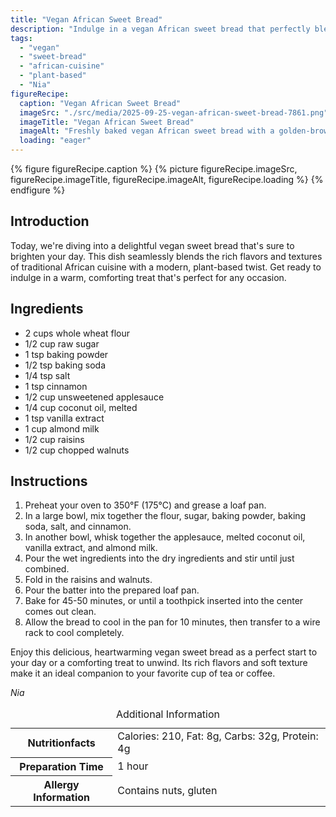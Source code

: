 ```yaml
---
title: "Vegan African Sweet Bread"
description: "Indulge in a vegan African sweet bread that perfectly blends traditional flavors and modern plant-based ingredients. A delightful treat for any day!"
tags:
  - "vegan"
  - "sweet-bread"
  - "african-cuisine"
  - "plant-based"
  - "Nia"
figureRecipe: 
  caption: "Vegan African Sweet Bread"
  imageSrc: "./src/media/2025-09-25-vegan-african-sweet-bread-7861.png"
  imageTitle: "Vegan African Sweet Bread"
  imageAlt: "Freshly baked vegan African sweet bread with a golden-brown crust, served on a ceramic plate with raisins and walnuts on a wooden table."
  loading: "eager"
---
```


{% figure figureRecipe.caption %}
{% picture figureRecipe.imageSrc, figureRecipe.imageTitle, figureRecipe.imageAlt, figureRecipe.loading %}
{% endfigure %}

## Introduction

Today, we're diving into a delightful vegan sweet bread that's sure to brighten your day. This dish seamlessly blends the rich flavors and textures of traditional African cuisine with a modern, plant-based twist. Get ready to indulge in a warm, comforting treat that's perfect for any occasion.

## Ingredients

- 2 cups whole wheat flour
- 1/2 cup raw sugar
- 1 tsp baking powder
- 1/2 tsp baking soda
- 1/4 tsp salt
- 1 tsp cinnamon
- 1/2 cup unsweetened applesauce
- 1/4 cup coconut oil, melted
- 1 tsp vanilla extract
- 1 cup almond milk
- 1/2 cup raisins
- 1/2 cup chopped walnuts

## Instructions

1. Preheat your oven to 350°F (175°C) and grease a loaf pan.
2. In a large bowl, mix together the flour, sugar, baking powder, baking soda, salt, and cinnamon.
3. In another bowl, whisk together the applesauce, melted coconut oil, vanilla extract, and almond milk.
4. Pour the wet ingredients into the dry ingredients and stir until just combined.
5. Fold in the raisins and walnuts.
6. Pour the batter into the prepared loaf pan.
7. Bake for 45-50 minutes, or until a toothpick inserted into the center comes out clean.
8. Allow the bread to cool in the pan for 10 minutes, then transfer to a wire rack to cool completely.

Enjoy this delicious, heartwarming vegan sweet bread as a perfect start to your day or a comforting treat to unwind. Its rich flavors and soft texture make it an ideal companion to your favorite cup of tea or coffee.

*Nia*

<table><caption class='sr-only'>Additional Information</caption><tr><th>Nutritionfacts</th><td>Calories: 210, Fat: 8g, Carbs: 32g, Protein: 4g&nbsp;</td></tr><tr><th>Preparation Time</th><td>1 hour&nbsp;</td></tr><tr><th>Allergy Information</th><td>Contains nuts, gluten&nbsp;</td></tr></table>

